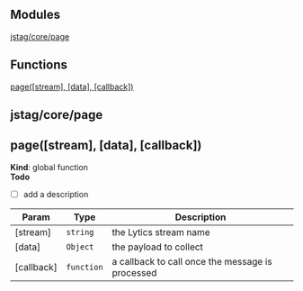 ## Modules

<dl>
<dt><a href="#module_jstag/core/page">jstag/core/page</a></dt>
<dd></dd>
</dl>

## Functions

<dl>
<dt><a href="#page">page([stream], [data], [callback])</a></dt>
<dd></dd>
</dl>

<a name="module_jstag/core/page"></a>

## jstag/core/page
<a name="page"></a>

## page([stream], [data], [callback])
**Kind**: global function  
**Todo**

- [ ] add a description


| Param | Type | Description |
| --- | --- | --- |
| [stream] | <code>string</code> | the Lytics stream name |
| [data] | <code>Object</code> | the payload to collect |
| [callback] | <code>function</code> | a callback to call once the message is     processed |

